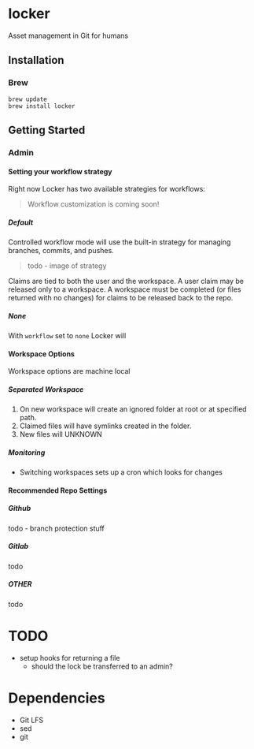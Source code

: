 # locker
Asset management in Git for humans

## Installation
### Brew
```shell
brew update
brew install locker
```

## Getting Started
### Admin

#### Setting your workflow strategy
Right now Locker has two available strategies for workflows:
> Workflow customization is coming soon!

##### Default
Controlled workflow mode will use the built-in strategy for managing branches, commits, and pushes.
> todo - image of strategy

Claims are tied to both the user and the workspace. A user claim may be released
only to a workspace. A workspace must be completed (or files returned with no changes)
for claims to be released back to the repo.

##### None
With `workflow` set to `none` Locker will 

#### Workspace Options
Workspace options are machine local
##### Separated Workspace
1. On new workspace will create an ignored folder at root or at specified path.
2. Claimed files will have symlinks created in the folder.
3. New files will UNKNOWN

##### Monitoring
- Switching workspaces sets up a cron which looks for changes

#### Recommended Repo Settings
##### Github
todo - branch protection stuff

##### Gitlab
todo

##### OTHER
todo

# TODO
- setup hooks for returning a file
  - should the lock be transferred to an admin?

# Dependencies
- Git LFS
- sed
- git